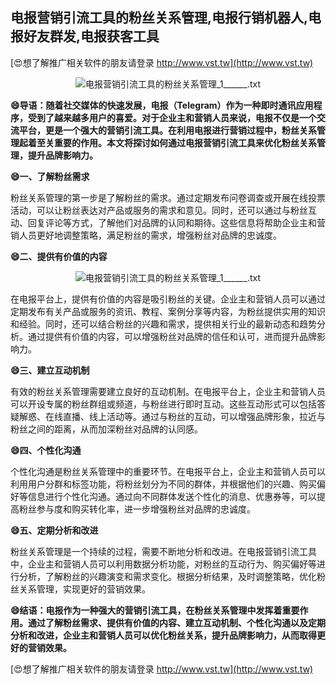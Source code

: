 ## **电报营销引流工具的粉丝关系管理,电报行销机器人,电报好友群发,电报获客工具**

[😍想了解推广相关软件的朋友请登录 http://www.vst.tw](http://www.vst.tw)

 <center><img src="https://vst.tw/MP4/tuiguang/png/2.png" alt="电报营销引流工具的粉丝关系管理_1______.txt"></center>

**😄导语：随着社交媒体的快速发展，电报（Telegram）作为一种即时通讯应用程序，受到了越来越多用户的喜爱。对于企业主和营销人员来说，电报不仅是一个交流平台，更是一个强大的营销引流工具。在利用电报进行营销过程中，粉丝关系管理起着至关重要的作用。本文将探讨如何通过电报营销引流工具来优化粉丝关系管理，提升品牌影响力。**

**😄一、了解粉丝需求**

粉丝关系管理的第一步是了解粉丝的需求。通过定期发布问卷调查或开展在线投票活动，可以让粉丝表达对产品或服务的需求和意见。同时，还可以通过与粉丝互动、回复评论等方式，了解他们对品牌的认同和期待。这些信息将帮助企业主和营销人员更好地调整策略，满足粉丝的需求，增强粉丝对品牌的忠诚度。

**😄二、提供有价值的内容**

 <center><img src="https://vst.tw/MP4/tuiguang/png/0.png" alt="电报营销引流工具的粉丝关系管理_1______.txt"></center>

在电报平台上，提供有价值的内容是吸引粉丝的关键。企业主和营销人员可以通过定期发布有关产品或服务的资讯、教程、案例分享等内容，为粉丝提供实用的知识和经验。同时，还可以结合粉丝的兴趣和需求，提供相关行业的最新动态和趋势分析。通过提供有价值的内容，可以增强粉丝对品牌的信任和认可，进而提升品牌影响力。

**😄三、建立互动机制**

有效的粉丝关系管理需要建立良好的互动机制。在电报平台上，企业主和营销人员可以开设专属的粉丝群组或频道，与粉丝进行即时互动。这些互动形式可以包括答疑解惑、在线直播、线上活动等。通过与粉丝的互动，可以增强品牌形象，拉近与粉丝之间的距离，从而加深粉丝对品牌的认同感。

**😄四、个性化沟通**

个性化沟通是粉丝关系管理中的重要环节。在电报平台上，企业主和营销人员可以利用用户分群和标签功能，将粉丝划分为不同的群体，并根据他们的兴趣、购买偏好等信息进行个性化沟通。通过向不同群体发送个性化的消息、优惠券等，可以提高粉丝参与度和购买转化率，进一步增强粉丝对品牌的忠诚度。

**😄五、定期分析和改进**

粉丝关系管理是一个持续的过程，需要不断地分析和改进。在电报营销引流工具中，企业主和营销人员可以利用数据分析功能，对粉丝的互动行为、购买偏好等进行分析，了解粉丝的兴趣演变和需求变化。根据分析结果，及时调整策略，优化粉丝关系管理，实现更好的营销效果。

**😄结语：电报作为一种强大的营销引流工具，在粉丝关系管理中发挥着重要作用。通过了解粉丝需求、提供有价值的内容、建立互动机制、个性化沟通以及定期分析和改进，企业主和营销人员可以优化粉丝关系，提升品牌影响力，从而取得更好的营销效果。**

[😍想了解推广相关软件的朋友请登录 http://www.vst.tw](http://www.vst.tw)



